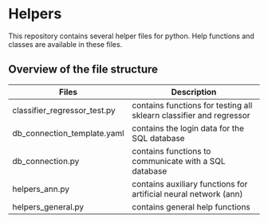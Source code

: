# Helpers

This repository contains several helper files for python. Help functions and classes are available in these files.


## Overview of the file structure
| Files                           | Description                                                           |
| ------------------------------- | --------------------------------------------------------------------- |
| classifier_regressor_test.py    | contains functions for testing all sklearn classifier and regressor   |
| db_connection_template.yaml     | contains the login data for the SQL database                          |
| db_connection.py                | contains functions to communicate with a SQL database                 |
| helpers_ann.py                  | contains auxiliary functions for artificial neural network (ann)      |
| helpers_general.py              | contains general help functions                                       |

